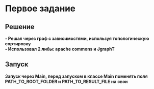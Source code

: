 # Первое задание # 

## Решение ##

**- Решал через граф с зависимостями, используя топологическую сортировку**
<br/>
**- Использовал 2 либы: apache commons и JgraphT**

## Запуск ##

**Запуск через Main, перед запуском в классе Main поменять поля PATH_TO_ROOT_FOLDER и PATH_TO_RESULT_FILE на свои**